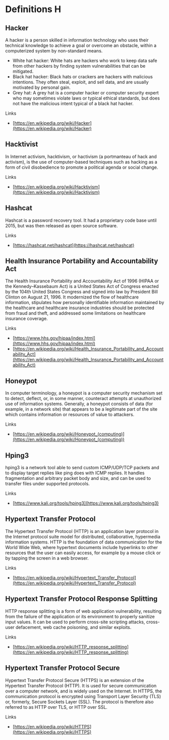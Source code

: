# Definitions H

## Hacker
A hacker is a person skilled in information technology who uses their technical knowledge to achieve a goal or overcome an obstacle, within a computerized system by non-standard means.

- White hat hacker: White hats are hackers who work to keep data safe from other hackers by finding system vulnerabilities that can be mitigated.
- Black hat hacker: Black hats or crackers are hackers with malicious intentions. They often steal, exploit, and sell data, and are usually motivated by personal gain.
- Grey hat: A grey hat is a computer hacker or computer security expert who may sometimes violate laws or typical ethical standards, but does not have the malicious intent typical of a black hat hacker.

Links
- [https://en.wikipedia.org/wiki/Hacker](https://en.wikipedia.org/wiki/Hacker)

## Hacktivist
In Internet activism, hacktivism, or hactivism (a portmanteau of hack and activism), is the use of computer-based techniques such as hacking as a form of civil disobedience to promote a political agenda or social change.

Links
- [https://en.wikipedia.org/wiki/Hacktivism](https://en.wikipedia.org/wiki/Hacktivism)

## Hashcat
Hashcat is a password recovery tool.
It had a proprietary code base until 2015, but was then released as open source software.

Links
- [https://hashcat.net/hashcat](https://hashcat.net/hashcat)

## Health Insurance Portability and Accountability Act
The Health Insurance Portability and Accountability Act of 1996 (HIPAA or the Kennedy–Kassebaum Act) is a United States Act of Congress enacted by the 104th United States Congress and signed into law by President Bill Clinton on August 21, 1996.
It modernized the flow of healthcare information, stipulates how personally identifiable information maintained by the healthcare and healthcare insurance industries should be protected from fraud and theft, and addressed some limitations on healthcare insurance coverage.
 
Links
- [https://www.hhs.gov/hipaa/index.html](https://www.hhs.gov/hipaa/index.html)
- [https://en.wikipedia.org/wiki/Health_Insurance_Portability_and_Accountability_Act](https://en.wikipedia.org/wiki/Health_Insurance_Portability_and_Accountability_Act)

## Honeypot
In computer terminology, a honeypot is a computer security mechanism set to detect, deflect, or, in some manner, counteract attempts at unauthorized use of information systems.
Generally, a honeypot consists of data (for example, in a network site) that appears to be a legitimate part of the site which contains information or resources of value to attackers.

Links
- [https://en.wikipedia.org/wiki/Honeypot_(computing)](https://en.wikipedia.org/wiki/Honeypot_(computing))

## Hping3
hping3 is a network tool able to send custom ICMP/UDP/TCP packets and to display target replies like ping does with ICMP replies.
It handles fragmentation and arbitrary packet body and size, and can be used to transfer files under supported protocols.

Links
- [https://www.kali.org/tools/hping3](https://www.kali.org/tools/hping3)

## Hypertext Transfer Protocol
The Hypertext Transfer Protocol (HTTP) is an application layer protocol in the Internet protocol suite model for distributed, collaborative, hypermedia information systems.
HTTP is the foundation of data communication for the World Wide Web, where hypertext documents include hyperlinks to other resources that the user can easily access, for example by a mouse click or by tapping the screen in a web browser.

Links
- [https://en.wikipedia.org/wiki/Hypertext_Transfer_Protocol](https://en.wikipedia.org/wiki/Hypertext_Transfer_Protocol)

## Hypertext Transfer Protocol Response Splitting
HTTP response splitting is a form of web application vulnerability, resulting from the failure of the application or its environment to properly sanitize input values.
It can be used to perform cross-site scripting attacks, cross-user defacement, web cache poisoning, and similar exploits.

Links
- [https://en.wikipedia.org/wiki/HTTP_response_splitting](https://en.wikipedia.org/wiki/HTTP_response_splitting)

## Hypertext Transfer Protocol Secure
Hypertext Transfer Protocol Secure (HTTPS) is an extension of the Hypertext Transfer Protocol (HTTP).
It is used for secure communication over a computer network, and is widely used on the Internet.
In HTTPS, the communication protocol is encrypted using Transport Layer Security (TLS) or, formerly, Secure Sockets Layer (SSL).
The protocol is therefore also referred to as HTTP over TLS, or HTTP over SSL.

Links
- [https://en.wikipedia.org/wiki/HTTPS](https://en.wikipedia.org/wiki/HTTPS)
